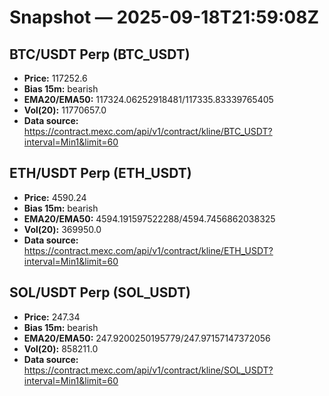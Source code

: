 # Snapshot — 2025-09-18T21:59:08Z

## BTC/USDT Perp (BTC_USDT)
- **Price:** 117252.6
- **Bias 15m:** bearish
- **EMA20/EMA50:** 117324.06252918481/117335.83339765405
- **Vol(20):** 11770657.0
- **Data source:** https://contract.mexc.com/api/v1/contract/kline/BTC_USDT?interval=Min1&limit=60

## ETH/USDT Perp (ETH_USDT)
- **Price:** 4590.24
- **Bias 15m:** bearish
- **EMA20/EMA50:** 4594.191597522288/4594.7456862038325
- **Vol(20):** 369950.0
- **Data source:** https://contract.mexc.com/api/v1/contract/kline/ETH_USDT?interval=Min1&limit=60

## SOL/USDT Perp (SOL_USDT)
- **Price:** 247.34
- **Bias 15m:** bearish
- **EMA20/EMA50:** 247.9200250195779/247.97157147372056
- **Vol(20):** 858211.0
- **Data source:** https://contract.mexc.com/api/v1/contract/kline/SOL_USDT?interval=Min1&limit=60
